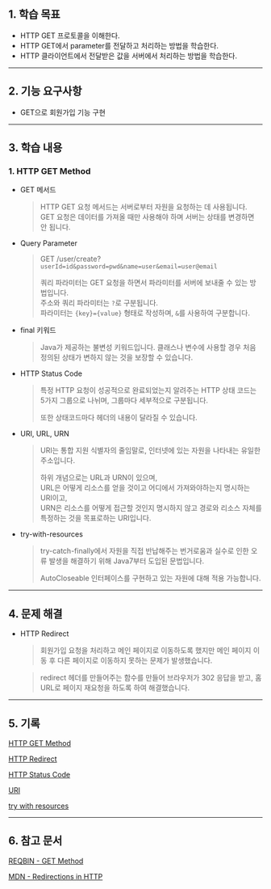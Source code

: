 ## 1. 학습 목표

- HTTP GET 프로토콜을 이해한다.
- HTTP GET에서 parameter를 전달하고 처리하는 방법을 학습한다.
- HTTP 클라이언트에서 전달받은 값을 서버에서 처리하는 방법을 학습한다.

---

## 2. 기능 요구사항

- GET으로 회원가입 기능 구현

---

## 3. 학습 내용

### 1. HTTP GET Method

- GET 메서드
  > HTTP GET 요청 메서드는 서버로부터 자원을 요청하는 데 사용됩니다.
  > <br>GET 요청은 데이터를 가져올 때만 사용해야 하며 서버는 상태를 변경하면 안 됩니다.

- Query Parameter
  > GET /user/create?`userId=id&password=pwd&name=user&email=user@email`
  >
  > 쿼리 파라미터는 GET 요청을 하면서 파라미터를 서버에 보내줄 수 있는 방법입니다.
  > <br>주소와 쿼리 파라미터는 `?`로 구분됩니다.
  > <br>파라미터는 `{key}={value}` 형태로 작성하며, `&`를 사용하여 구분합니다.

- final 키워드
  > Java가 제공하는 불변성 키워드입니다.
  > 클래스나 변수에 사용할 경우 처음 정의된 상태가 변하지 않는 것을 보장할 수 있습니다.

- HTTP Status Code
  > 특정 HTTP 요청이 성공적으로 완료되었는지 알려주는 HTTP 상태 코드는 5가지 그룹으로 나뉘며, 그룹마다 세부적으로 구분됩니다.
  > 
  > 또한 상태코드마다 헤더의 내용이 달라질 수 있습니다.

- URI, URL, URN
  > URI는 통합 지원 식별자의 줄임말로, 인터넷에 있는 자원을 나타내는 유일한 주소입니다.
  > 
  > 하위 개념으로는 URL과 URN이 있으며,
  > <br>URL은 어떻게 리소스를 얻을 것이고 어디에서 가져와야하는지 명시하는 URI이고,
  > <br>URN은 리소스를 어떻게 접근할 것인지 명시하지 않고 경로와 리소스 자체를 특정하는 것을 목표로하는 URI입니다.

- try-with-resources
  > try-catch-finally에서 자원을 직접 반납해주는 번거로움과 실수로 인한 오류 발생을 해결하기 위해 Java7부터 도입된 문법입니다.
  > 
  > AutoCloseable 인터페이스를 구현하고 있는 자원에 대해 적용 가능합니다.
---

## 4. 문제 해결

- HTTP Redirect
  > 회원가입 요청을 처리하고 메인 페이지로 이동하도록 했지만
  > 메인 페이지 이동 후 다른 페이지로 이동하지 못하는 문제가 발생했습니다.

  > redirect 헤더를 만들어주는 함수를 만들어 브라우저가 302 응답을 받고,
  > 홈 URL로 페이지 재요청을 하도록 하여 해결했습니다.

---

## 5. 기록

[HTTP GET Method](http/get-method.md)

[HTTP Redirect](http/redirect.md)

[HTTP Status Code](http/status-code.md)

[URI](http/uri.md)

[try with resources](java/try-with-resources.md)

---

## 6. 참고 문서

[REQBIN - GET Method](https://reqbin.com/Article/HttpGet)

[MDN - Redirections in HTTP](https://developer.mozilla.org/en-US/docs/Web/HTTP/Redirections)
